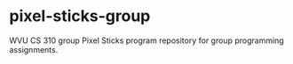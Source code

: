 # pixel-sticks-group
WVU CS 310 group Pixel Sticks program repository for group programming assignments.
